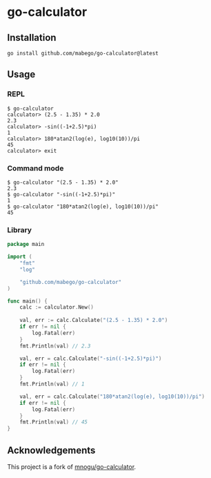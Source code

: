# go-calculator

## Installation

```shell
go install github.com/mabego/go-calculator@latest
```

## Usage

### REPL

```
$ go-calculator
calculator> (2.5 - 1.35) * 2.0
2.3
calculator> -sin((-1+2.5)*pi)
1
calculator> 180*atan2(log(e), log10(10))/pi
45
calculator> exit
```

### Command mode

```
$ go-calculator "(2.5 - 1.35) * 2.0"
2.3
$ go-calculator "-sin((-1+2.5)*pi)"
1
$ go-calculator "180*atan2(log(e), log10(10))/pi"
45
```

### Library

```go
package main

import (
	"fmt"
	"log"

	"github.com/mabego/go-calculator"
)

func main() {
	calc := calculator.New()
	
	val, err := calc.Calculate("(2.5 - 1.35) * 2.0")
	if err != nil {
		log.Fatal(err)
	}
	fmt.Println(val) // 2.3

	val, err = calc.Calculate("-sin((-1+2.5)*pi)")
	if err != nil {
		log.Fatal(err)
	}
	fmt.Println(val) // 1

	val, err = calc.Calculate("180*atan2(log(e), log10(10))/pi")
	if err != nil {
		log.Fatal(err)
	}
	fmt.Println(val) // 45
}
```

## Acknowledgements

This project is a fork of [mnogu/go-calculator](https://github.com/mnogu/go-calculator).
